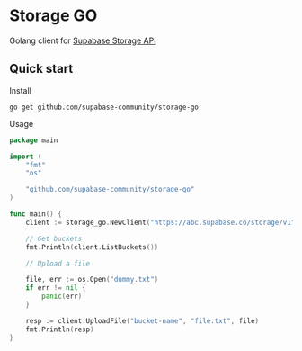 # Storage GO
Golang client for [Supabase Storage API](https://github.com/supabase/storage-api)

## Quick start
Install
```shell
go get github.com/supabase-community/storage-go
```

Usage

```go
package main

import (
	"fmt"
	"os"

	"github.com/supabase-community/storage-go"
)

func main() {
	client := storage_go.NewClient("https://abc.supabase.co/storage/v1", "<service-token>", nil)

	// Get buckets
	fmt.Println(client.ListBuckets())

	// Upload a file

	file, err := os.Open("dummy.txt")
	if err != nil {
		panic(err)
	}

	resp := client.UploadFile("bucket-name", "file.txt", file)
	fmt.Println(resp)
}
```
